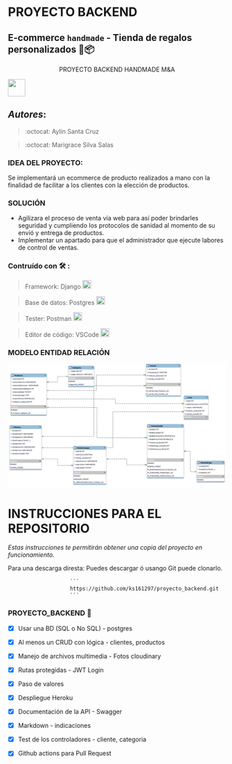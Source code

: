 # PROYECTO BACKEND
## E-commerce ```handmade``` - Tienda de regalos personalizados :gift::package:



<p align="center" style="backgound-color:white; font-size:"45px"> PROYECTO BACKEND HANDMADE M&A </p>
<img src="https://cdn-icons-png.flaticon.com/512/4243/4243409.png" style="width:40px;height:40px;" align="center"/>


## ***Autores***: 
> :octocat: Aylin Santa Cruz

> :octocat: Marigrace Silva Salas

### IDEA DEL PROYECTO:
Se implementará un ecommerce de producto realizados a mano con la finalidad de facilitar a los clientes con la elección de productos.

### SOLUCIÓN 

* Agilizara el proceso de venta vía web para así poder brindarles seguridad y cumpliendo los protocolos de sanidad al momento de su envió y entrega de productos.
* Implementar un apartado para que el administrador que ejecute labores de control de ventas.

### Contruído con :hammer_and_wrench: :

> Framework: Django <img src="https://img.icons8.com/color/48/000000/django.png" style="width:20px;height:20px;"/>

> Base de datos: Postgres <img src="https://img.icons8.com/color/50/000000/postgreesql.png" style="width:20px;height:20px;"/>

> Tester: Postman <img src="https://img.icons8.com/dusk/64/000000/postman-api.png" style="width:20px;height:20px;"/>

> Editor de código: VSCode <img src="https://img.icons8.com/fluency/48/000000/visual-studio-code-2019.png" style="width:20px;height:20px;"/>
### MODELO ENTIDAD RELACIÓN 
![image text](https://raw.githubusercontent.com/ks161297/proyecto_backend/avance01/E-commerce%20MER.png)

> 
# INSTRUCCIONES PARA EL REPOSITORIO
_Estas instrucciones te permitirán obtener una copia del proyecto en funcionamiento._

Para una descarga diresta: 
Puedes descargar ó usango Git puede clonarlo. 

                        ```
                        https://github.com/ks161297/proyecto_backend.git
                        ```



### PROYECTO_BACKEND :raised_hands:

- [X] Usar una BD (SQL o No SQL) - postgres
- [X] Al menos un CRUD con lógica - clientes, productos
- [X] Manejo de archivos multimedia - Fotos cloudinary
- [X] Rutas protegidas - JWT Login
- [X] Paso de valores 
- [X] Despliegue Heroku
- [X] Documentación de la API - Swagger
- [X] Markdown - indicaciones 
- [X] Test de los controladores - cliente, categoria
- [X] Github actions para Pull Request

